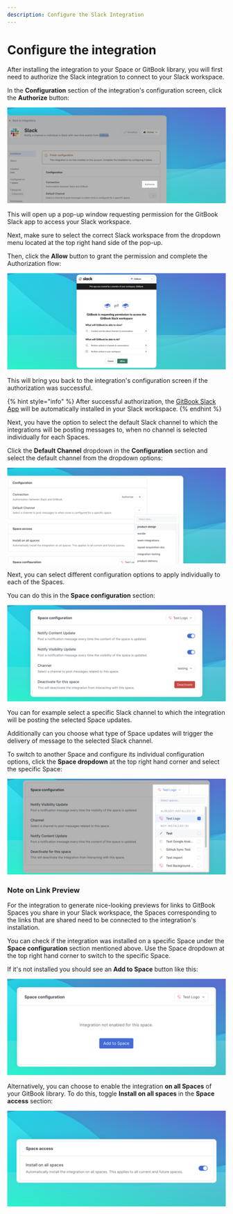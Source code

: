 ```yaml
---
description: Configure the Slack Integration
---
```


# Configure the integration

After installing the integration to your Space or GitBook library, you will first need to authorize the Slack integration to connect to your Slack workspace.

In the **Configuration** section of the integration's configuration screen, click the **Authorize** button:

![Authorize the GitBook Slack integration](<../../../.gitbook/assets/Slack Integration Authorize.png>)

This will open up a pop-up window requesting permission for the GitBook Slack app to access your Slack workspace.

Next, make sure to select the correct Slack workspace from the dropdown menu located at the top right hand side of the pop-up.

Then, click the **Allow** button to grant the permission and complete the Authorization flow:

![Slack Auhorization pop-up](<../../../.gitbook/assets/Slack Auhorization Pop Up (1).png>)

This will bring you back to the integration's configuration screen if the authorization was successful.

{% hint style="info" %}
After successful authorization, the [GitBook Slack App](https://gitbook.slack.com/apps/A7DE1QCTD-gitbook?tab=more\_info) will be automatically installed in your Slack workspace.
{% endhint %}

Next, you have the option to select the default Slack channel to which the integrations will be posting messages to, when no channel is selected individually for each Spaces.

Click the **Default Channel** dropdown in the **Configuration** section and select the default channel from the dropdown options:

![Select the default Slack channel](<../../../.gitbook/assets/Slack Default Channel.png>)

Next, you can select different configuration options to apply individually to each of the Spaces.

You can do this in the **Space configuration** section:

![Space configuration options for the Slack integration](<../../../.gitbook/assets/Slack Space Configuration Options.png>)

You can for example select a specific Slack channel to which the integration will be posting the selected Space updates.

Additionally can you choose what type of Space updates will trigger the delivery of message to the selected Slack channel.

To switch to another Space and configure its individual configuration options, click the **Space dropdown** at the top right hand corner and select the specific Space:

![Switch to another Space to configure its options](<../../../.gitbook/assets/Slack Space Configuration Switcher.png>)

### Note on Link Preview

For the integration to generate nice-looking previews for links to GitBook Spaces you share in your Slack workspace, the Spaces corresponding to the links that are shared need to be connected to the integration's installation.

You can check if the integration was installed on a specific Space under the **Space configuration** section mentioned above. Use the Space dropdown at the top right hand corner to switch to the specific Space.

If it's not installed you should see an **Add to Space** button like this:

![Connect a Space to the Slack integration](<../../../.gitbook/assets/Add Integration to Space.png>)

Alternatively, you can choose to enable the integration **on all Spaces** of your GitBook library. To do this, toggle **Install on all spaces** in the **Space access** section:

![Install the Slack integration on all Spaces](<../../../.gitbook/assets/Install on all Spaces.png>)
